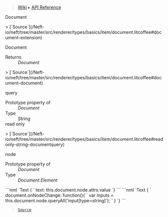> [Wiki](Home) ▸ [API Reference](API-Reference)

Document
<dl></dl>
> [`Source`](/Neft-io/neft/tree/master/src/renderer/types/basics/item/document.litcoffee#document-extension)

Document
<dl><dt>Returns</dt><dd><i>Document</i></dd></dl>
> [`Source`](/Neft-io/neft/tree/master/src/renderer/types/basics/item/document.litcoffee#document-document)

query
<dl><dt>Prototype property of</dt><dd><i>Document</i></dd><dt>Type</dt><dd><i>String</i></dd><dt>read only</dt></dl>
> [`Source`](/Neft-io/neft/tree/master/src/renderer/types/basics/item/document.litcoffee#readonly-string-documentquery)

node
<dl><dt>Prototype property of</dt><dd><i>Document</i></dd><dt>Type</dt><dd><i>Document.Element</i></dd></dl>
```nml
`Text {
`  text: this.document.node.attrs.value
`}
```
```nml
`Text {
`   document.onNodeChange: function(){
`       var inputs = this.document.node.queryAll('input[type=string]');
`   }
`}
```

> [`Source`](/Neft-io/neft/tree/master/src/renderer/types/basics/item/document.litcoffee#documentelement-documentnode-signal-documentonnodechangedocumentelement-oldvalue)

